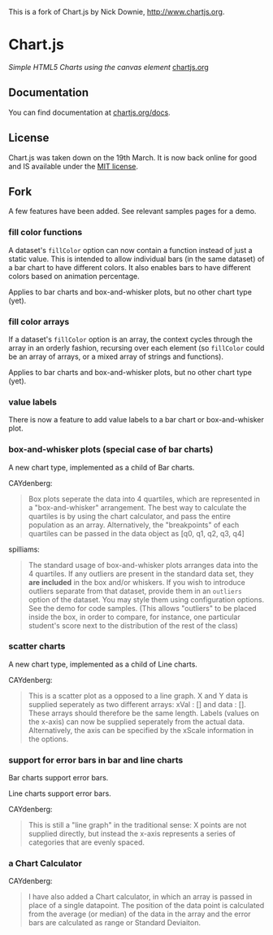This is a fork of Chart.js by Nick Downie, http://www.chartjs.org.

Chart.js
=======
*Simple HTML5 Charts using the canvas element* [chartjs.org](http://www.chartjs.org)

Documentation
-------
You can find documentation at [chartjs.org/docs](http://www.chartjs.org/docs).

License
-------
Chart.js was taken down on the 19th March. It is now back online for good and IS available under the [MIT license](http://opensource.org/licenses/MIT).

Fork
-------

A few features have been added. See relevant samples pages for a demo.

### fill color functions

A dataset's `fillColor` option can now contain a function instead of just a static value. This is intended to allow individual bars (in the same dataset) of a bar chart to have different colors. It also enables bars to have different colors based on animation percentage.

Applies to bar charts and box-and-whisker plots, but no other chart type (yet).

### fill color arrays

If a dataset's `fillColor` option is an array, the context cycles through the array in an orderly fashion, recursing over each element (so `fillColor` could be an array of arrays, or a mixed array of strings and functions).

Applies to bar charts and box-and-whisker plots, but no other chart type (yet).

### value labels

There is now a feature to add value labels to a bar chart or box-and-whisker plot.

### box-and-whisker plots (special case of bar charts)

A new chart type, implemented as a child of Bar charts.

CAYdenberg:

> Box plots seperate the data into 4 quartiles, which are represented
> in a "box-and-whisker" arrangement. The best way to calculate the quartiles is by 
> using the chart calculator, and pass the entire population as an array. Alternatively, 
> the "breakpoints" of each quartiles can be passed in the data object as [q0, q1, q2, q3, q4]

spilliams:

> The standard usage of box-and-whisker plots arranges data into the 4 quartiles. If any outliers are present in the standard data set, they **are included** in the box and/or whiskers.
> If you wish to introduce outliers separate from that dataset, provide them in an `outliers` option of the dataset. You may style them using configuration options. See the demo for code samples.
> (This allows "outliers" to be placed inside the box, in order to compare, for instance, one particular student's score next to the distribution of the rest of the class)

### scatter charts

A new chart type, implemented as a child of Line charts.

CAYdenberg:

> This is a scatter plot as a opposed to a line graph. X and Y data is 
> supplied seperately as two different arrays: xVal : [] and data : []. These arrays 
> should therefore be the same length. Labels (values on the x-axis) can now be supplied
> seperately from the actual data. Alternatively, the axis can be specified by the xScale
> information in the options.

### support for error bars in bar and line charts

Bar charts support error bars.

Line charts support error bars.

CAYdenberg:

> This is still a "line graph" in the
> traditional sense: X points are not supplied directly, but instead the x-axis
> represents a series of categories that are evenly spaced.

### a Chart Calculator

CAYdenberg:

> I have also added a Chart calculator, in 
> which an array is passed in place of a single datapoint. The position of 
> the data point is calculated from the average (or median) of the data in 
> the array and the error bars are calculated as range or Standard 
> Deviaiton.


